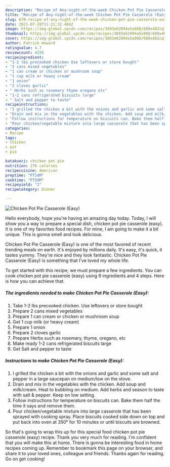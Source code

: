 ```yaml
---
description: "Recipe of Any-night-of-the-week Chicken Pot Pie Casserole (Easy)"
title: "Recipe of Any-night-of-the-week Chicken Pot Pie Casserole (Easy)"
slug: 670-recipe-of-any-night-of-the-week-chicken-pot-pie-casserole-easy
date: 2021-07-28T11:21:32.466Z
image: https://img-global.cpcdn.com/recipes/3693e62094a5a988/680x482cq70/chicken-pot-pie-casserole-easy-recipe-main-photo.jpg
thumbnail: https://img-global.cpcdn.com/recipes/3693e62094a5a988/680x482cq70/chicken-pot-pie-casserole-easy-recipe-main-photo.jpg
cover: https://img-global.cpcdn.com/recipes/3693e62094a5a988/680x482cq70/chicken-pot-pie-casserole-easy-recipe-main-photo.jpg
author: Patrick Howard
ratingvalue: 4.7
reviewcount: 4256
recipeingredient:
- "1-2 lbs precooked chicken Use leftovers or store bought"
- "2 cans mixed vegetables"
- "1 can cream or chicken or mushroom soup"
- "1 cup milk or heavy cream"
- "1 onion"
- "2 cloves garlic"
- " Herbs such as rosemary thyme oregano etc"
- "1-2 cans refrigerated biscuits large"
- " Salt and pepper to taste"
recipeinstructions:
- "I grilled the chicken a bit with the onions and garlic and some salt and pepper in a large saucepan on medium/low on the stove."
- "Drain and mix in the vegetables with the chicken. Add soup and milk/cream. Heat to bubbling on medium. Add herbs and season to taste with salt &amp; pepper. Keep on low setting."
- "Follow instructions for temperature on biscuits can. Bake them half the time it says and remove them."
- "Pour chicken/vegetable mixture into large casserole that has been sprayed with cooking spray. Place biscuits cooked side down on top and put back into oven at 350° for 10 minutes or until biscuits are browned."
categories:
- Recipe
tags:
- chicken
- pot
- pie

katakunci: chicken pot pie 
nutrition: 276 calories
recipecuisine: American
preptime: "PT14M"
cooktime: "PT50M"
recipeyield: "2"
recipecategory: Dinner

---
```



![Chicken Pot Pie Casserole (Easy)](https://img-global.cpcdn.com/recipes/3693e62094a5a988/680x482cq70/chicken-pot-pie-casserole-easy-recipe-main-photo.jpg)

Hello everybody, hope you're having an amazing day today. Today, I will show you a way to prepare a special dish, chicken pot pie casserole (easy). It is one of my favorites food recipes. For mine, I am going to make it a bit unique. This is gonna smell and look delicious.

Chicken Pot Pie Casserole (Easy) is one of the most favored of recent trending meals on earth. It's enjoyed by millions daily. It's easy, it's quick, it tastes yummy. They're nice and they look fantastic. Chicken Pot Pie Casserole (Easy) is something that I've loved my whole life.




To get started with this recipe, we must prepare a few ingredients. You can cook chicken pot pie casserole (easy) using 9 ingredients and 4 steps. Here is how you can achieve that.

<!--inarticleads1-->

##### The ingredients needed to make Chicken Pot Pie Casserole (Easy):

1. Take 1-2 lbs precooked chicken. Use leftovers or store bought
1. Prepare 2 cans mixed vegetables
1. Prepare 1 can cream or chicken or mushroom soup
1. Get 1 cup milk (or heavy cream)
1. Prepare 1 onion
1. Prepare 2 cloves garlic
1. Prepare  Herbs such as rosemary, thyme, oregano, etc
1. Make ready 1-2 cans refrigerated biscuits large
1. Get  Salt and pepper to taste




<!--inarticleads2-->

##### Instructions to make Chicken Pot Pie Casserole (Easy):

1. I grilled the chicken a bit with the onions and garlic and some salt and pepper in a large saucepan on medium/low on the stove.
1. Drain and mix in the vegetables with the chicken. Add soup and milk/cream. Heat to bubbling on medium. Add herbs and season to taste with salt &amp; pepper. Keep on low setting.
1. Follow instructions for temperature on biscuits can. Bake them half the time it says and remove them.
1. Pour chicken/vegetable mixture into large casserole that has been sprayed with cooking spray. Place biscuits cooked side down on top and put back into oven at 350° for 10 minutes or until biscuits are browned.




So that's going to wrap this up for this special food chicken pot pie casserole (easy) recipe. Thank you very much for reading. I'm confident that you will make this at home. There is gonna be interesting food in home recipes coming up. Remember to bookmark this page on your browser, and share it to your loved ones, colleague and friends. Thanks again for reading. Go on get cooking!
